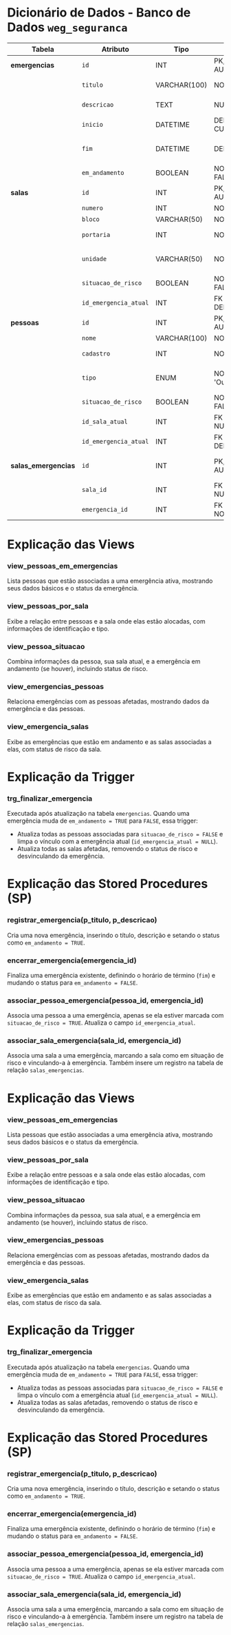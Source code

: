 # Dicionário de Dados - Banco de Dados `weg_seguranca`

| Tabela            | Atributo              | Tipo                      | Restrições                                 | Descrição                                                      |
|-------------------|----------------------|---------------------------|--------------------------------------------|----------------------------------------------------------------|
| **emergencias**   | `id`                  | INT                       | PK, AUTO_INCREMENT                         | Identificador único da emergência                              |
|                   | `titulo`              | VARCHAR(100)              | NOT NULL                                   | Título descritivo da emergência                               |
|                   | `descricao`           | TEXT                      | NULLABLE                                   | Texto explicativo detalhando a emergência                      |
|                   | `inicio`              | DATETIME                  | DEFAULT CURRENT_TIMESTAMP                   | Data e hora de início da emergência                            |
|                   | `fim`                 | DATETIME                  | DEFAULT NULL                               | Data e hora de encerramento da emergência                      |
|                   | `em_andamento`        | BOOLEAN                   | NOT NULL DEFAULT FALSE                      | Flag para indicar se a emergência está ativa                   |
| **salas**         | `id`                  | INT                       | PK, AUTO_INCREMENT                         | Identificador único da sala                                    |
|                   | `numero`              | INT                       | NOT NULL                                   | Número da sala                                                |
|                   | `bloco`               | VARCHAR(50)               | NOT NULL                                   | Bloco/setor da sala                                          |
|                   | `portaria`            | INT                       | NOT NULL                                   | Número da portaria associada                                  |
|                   | `unidade`             | VARCHAR(50)               | NOT NULL                                   | Unidade administrativa/organização da sala                    |
|                   | `situacao_de_risco`   | BOOLEAN                   | NOT NULL DEFAULT FALSE                      | Indica se a sala está em situação de risco                    |
|                   | `id_emergencia_atual` | INT                       | FK `emergencias(id)`, DEFAULT NULL         | Emergência atualmente associada à sala                        |
| **pessoas**       | `id`                  | INT                       | PK, AUTO_INCREMENT                         | Identificador único da pessoa                                 |
|                   | `nome`                | VARCHAR(100)              | NOT NULL                                   | Nome completo da pessoa                                       |
|                   | `cadastro`            | INT                       | NOT NULL, UNIQUE                           | Número único de cadastro (ex: matrícula)                      |
|                   | `tipo`                | ENUM                      | NOT NULL DEFAULT 'Outro'                    | Tipo da pessoa (Colaborador, Visitante, Terceiro, etc.)       |
|                   | `situacao_de_risco`   | BOOLEAN                   | NOT NULL DEFAULT FALSE                      | Indica se a pessoa está em situação de risco                  |
|                   | `id_sala_atual`       | INT                       | FK `salas(id)`, NOT NULL                    | Sala atual onde a pessoa está alocada                         |
|                   | `id_emergencia_atual` | INT                       | FK `emergencias(id)`, DEFAULT NULL         | Emergência associada à pessoa                                 |
| **salas_emergencias** | `id`               | INT                       | PK, AUTO_INCREMENT                         | Identificador único da relação entre sala e emergência       |
|                   | `sala_id`             | INT                       | FK `salas(id)`, NOT NULL                    | Sala associada                                               |
|                   | `emergencia_id`       | INT                       | FK `emergencias(id)`, NOT NULL              | Emergência associada                                         |

# Explicação das Views

### view_pessoas_em_emergencias  
Lista pessoas que estão associadas a uma emergência ativa, mostrando seus dados básicos e o status da emergência.

### view_pessoas_por_sala  
Exibe a relação entre pessoas e a sala onde elas estão alocadas, com informações de identificação e tipo.

### view_pessoa_situacao  
Combina informações da pessoa, sua sala atual, e a emergência em andamento (se houver), incluindo status de risco.

### view_emergencias_pessoas  
Relaciona emergências com as pessoas afetadas, mostrando dados da emergência e das pessoas.

### view_emergencia_salas  
Exibe as emergências que estão em andamento e as salas associadas a elas, com status de risco da sala.


# Explicação da Trigger

### trg_finalizar_emergencia  
Executada após atualização na tabela `emergencias`. Quando uma emergência muda de `em_andamento = TRUE` para `FALSE`, essa trigger:  
- Atualiza todas as pessoas associadas para `situacao_de_risco = FALSE` e limpa o vínculo com a emergência atual (`id_emergencia_atual = NULL`).  
- Atualiza todas as salas afetadas, removendo o status de risco e desvinculando da emergência.

  
# Explicação das Stored Procedures (SP)

### registrar_emergencia(p_titulo, p_descricao)  
Cria uma nova emergência, inserindo o título, descrição e setando o status como `em_andamento = TRUE`.

### encerrar_emergencia(emergencia_id)  
Finaliza uma emergência existente, definindo o horário de término (`fim`) e mudando o status para `em_andamento = FALSE`.

### associar_pessoa_emergencia(pessoa_id, emergencia_id)  
Associa uma pessoa a uma emergência, apenas se ela estiver marcada com `situacao_de_risco = TRUE`. Atualiza o campo `id_emergencia_atual`.

### associar_sala_emergencia(sala_id, emergencia_id)  
Associa uma sala a uma emergência, marcando a sala como em situação de risco e vinculando-a à emergência. Também insere um registro na tabela de relação `salas_emergencias`.



# Explicação das Views

### view_pessoas_em_emergencias  
Lista pessoas que estão associadas a uma emergência ativa, mostrando seus dados básicos e o status da emergência.

### view_pessoas_por_sala  
Exibe a relação entre pessoas e a sala onde elas estão alocadas, com informações de identificação e tipo.

### view_pessoa_situacao  
Combina informações da pessoa, sua sala atual, e a emergência em andamento (se houver), incluindo status de risco.

### view_emergencias_pessoas  
Relaciona emergências com as pessoas afetadas, mostrando dados da emergência e das pessoas.

### view_emergencia_salas  
Exibe as emergências que estão em andamento e as salas associadas a elas, com status de risco da sala.


# Explicação da Trigger

### trg_finalizar_emergencia  
Executada após atualização na tabela `emergencias`. Quando uma emergência muda de `em_andamento = TRUE` para `FALSE`, essa trigger:  
- Atualiza todas as pessoas associadas para `situacao_de_risco = FALSE` e limpa o vínculo com a emergência atual (`id_emergencia_atual = NULL`).  
- Atualiza todas as salas afetadas, removendo o status de risco e desvinculando da emergência.

  
# Explicação das Stored Procedures (SP)

### registrar_emergencia(p_titulo, p_descricao)  
Cria uma nova emergência, inserindo o título, descrição e setando o status como `em_andamento = TRUE`.

### encerrar_emergencia(emergencia_id)  
Finaliza uma emergência existente, definindo o horário de término (`fim`) e mudando o status para `em_andamento = FALSE`.

### associar_pessoa_emergencia(pessoa_id, emergencia_id)  
Associa uma pessoa a uma emergência, apenas se ela estiver marcada com `situacao_de_risco = TRUE`. Atualiza o campo `id_emergencia_atual`.

### associar_sala_emergencia(sala_id, emergencia_id)  
Associa uma sala a uma emergência, marcando a sala como em situação de risco e vinculando-a à emergência. Também insere um registro na tabela de relação `salas_emergencias`.
